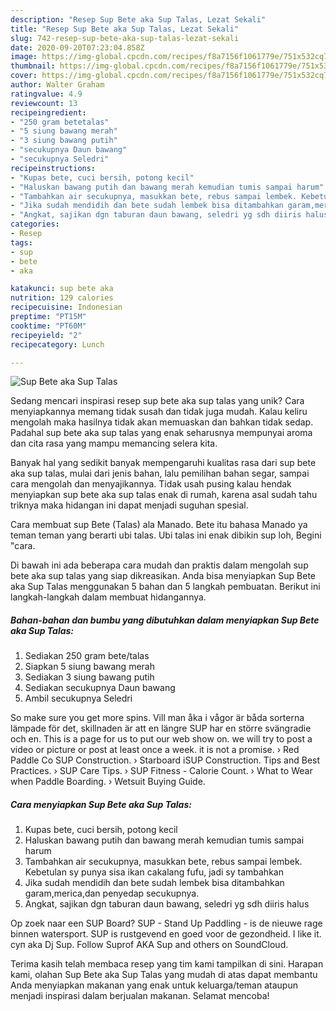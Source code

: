 ```yaml
---
description: "Resep Sup Bete aka Sup Talas, Lezat Sekali"
title: "Resep Sup Bete aka Sup Talas, Lezat Sekali"
slug: 742-resep-sup-bete-aka-sup-talas-lezat-sekali
date: 2020-09-20T07:23:04.858Z
image: https://img-global.cpcdn.com/recipes/f8a7156f1061779e/751x532cq70/sup-bete-aka-sup-talas-foto-resep-utama.jpg
thumbnail: https://img-global.cpcdn.com/recipes/f8a7156f1061779e/751x532cq70/sup-bete-aka-sup-talas-foto-resep-utama.jpg
cover: https://img-global.cpcdn.com/recipes/f8a7156f1061779e/751x532cq70/sup-bete-aka-sup-talas-foto-resep-utama.jpg
author: Walter Graham
ratingvalue: 4.9
reviewcount: 13
recipeingredient:
- "250 gram betetalas"
- "5 siung bawang merah"
- "3 siung bawang putih"
- "secukupnya Daun bawang"
- "secukupnya Seledri"
recipeinstructions:
- "Kupas bete, cuci bersih, potong kecil"
- "Haluskan bawang putih dan bawang merah kemudian tumis sampai harum"
- "Tambahkan air secukupnya, masukkan bete, rebus sampai lembek. Kebetulan sy punya sisa ikan cakalang fufu, jadi sy tambahkan"
- "Jika sudah mendidih dan bete sudah lembek bisa ditambahkan garam,merica,dan penyedap secukupnya."
- "Angkat, sajikan dgn taburan daun bawang, seledri yg sdh diiris halus"
categories:
- Resep
tags:
- sup
- bete
- aka

katakunci: sup bete aka 
nutrition: 129 calories
recipecuisine: Indonesian
preptime: "PT15M"
cooktime: "PT60M"
recipeyield: "2"
recipecategory: Lunch

---
```



![Sup Bete aka Sup Talas](https://img-global.cpcdn.com/recipes/f8a7156f1061779e/751x532cq70/sup-bete-aka-sup-talas-foto-resep-utama.jpg)

Sedang mencari inspirasi resep sup bete aka sup talas yang unik? Cara menyiapkannya memang tidak susah dan tidak juga mudah. Kalau keliru mengolah maka hasilnya tidak akan memuaskan dan bahkan tidak sedap. Padahal sup bete aka sup talas yang enak seharusnya mempunyai aroma dan cita rasa yang mampu memancing selera kita.

Banyak hal yang sedikit banyak mempengaruhi kualitas rasa dari sup bete aka sup talas, mulai dari jenis bahan, lalu pemilihan bahan segar, sampai cara mengolah dan menyajikannya. Tidak usah pusing kalau hendak menyiapkan sup bete aka sup talas enak di rumah, karena asal sudah tahu triknya maka hidangan ini dapat menjadi suguhan spesial.

Cara membuat sup Bete (Talas) ala Manado. Bete itu bahasa Manado ya teman teman yang berarti ubi talas. Ubi talas ini enak dibikin sup loh, Begini &#34;cara.


Di bawah ini ada beberapa cara mudah dan praktis dalam mengolah sup bete aka sup talas yang siap dikreasikan. Anda bisa menyiapkan Sup Bete aka Sup Talas menggunakan 5 bahan dan 5 langkah pembuatan. Berikut ini langkah-langkah dalam membuat hidangannya.

<!--inarticleads1-->

##### Bahan-bahan dan bumbu yang dibutuhkan dalam menyiapkan Sup Bete aka Sup Talas:

1. Sediakan 250 gram bete/talas
1. Siapkan 5 siung bawang merah
1. Sediakan 3 siung bawang putih
1. Sediakan secukupnya Daun bawang
1. Ambil secukupnya Seledri


So make sure you get more spins. Vill man åka i vågor är båda sorterna lämpade för det, skillnaden är att en längre SUP har en större svängradie och en. This is a page for us to put our web show on. we will try to post a video or picture or post at least once a week. it is not a promise. › Red Paddle Co SUP Construction. › Starboard iSUP Construction. Tips and Best Practices. › SUP Care Tips. › SUP Fitness - Calorie Count. › What to Wear when Paddle Boarding. › Wetsuit Buying Guide. 

<!--inarticleads2-->

##### Cara menyiapkan Sup Bete aka Sup Talas:

1. Kupas bete, cuci bersih, potong kecil
1. Haluskan bawang putih dan bawang merah kemudian tumis sampai harum
1. Tambahkan air secukupnya, masukkan bete, rebus sampai lembek. Kebetulan sy punya sisa ikan cakalang fufu, jadi sy tambahkan
1. Jika sudah mendidih dan bete sudah lembek bisa ditambahkan garam,merica,dan penyedap secukupnya.
1. Angkat, sajikan dgn taburan daun bawang, seledri yg sdh diiris halus


Op zoek naar een SUP Board? SUP - Stand Up Paddling - is de nieuwe rage binnen watersport. SUP is rustgevend en goed voor de gezondheid. I like it. суп aka Dj Sup. Follow Suprof AKA Sup and others on SoundCloud. 

Terima kasih telah membaca resep yang tim kami tampilkan di sini. Harapan kami, olahan Sup Bete aka Sup Talas yang mudah di atas dapat membantu Anda menyiapkan makanan yang enak untuk keluarga/teman ataupun menjadi inspirasi dalam berjualan makanan. Selamat mencoba!
